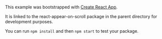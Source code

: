 This example was bootstrapped with [Create React App](https://github.com/facebook/create-react-app).

It is linked to the react-appear-on-scroll package in the parent directory for development purposes.

You can run `npm install` and then `npm start` to test your package.
